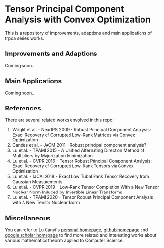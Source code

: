 # Tensor Principal Component Analysis with Convex Optimization 

This is a repository of improvements, adaptions and main applications of trpca series works.

## Improvements and Adaptions

Coming soon...

## Main Applications

Coming soon...

## References

There are several related works envolved in this repo:

1. Wright et al. - NeurIPS 2009 - Robust Principal Component Analysis: Exact Recovery of Corrupted Low-Rank Matrices via Convex Optimization
2. Candès et al. - JACM 2011 - Robust principal component analysis?
3. Lu et al. - TPAMI 2015 - A Unified Alternating Direction Method of Multipliers by Majorization Minimization
4. Lu et al. - CVPR 2016 - Tensor Robust Principal Component Analysis: Exact Recovery of Corrupted Low-Rank Tensors via Convex Optimization
5. Lu et al. - IJCAI 2018 - Exact Low Tubal Rank Tensor Recovery from Gaussian Measurements
6. Lu et al. - CVPR 2019 - Low-Rank Tensor Completion With a New Tensor Nuclear Norm Induced by Invertible Linear Transforms
7. Lu et al. - TPAMI 2020 - Tensor Robust Principal Component Analysis with A New Tensor Nuclear Norm

## Miscellaneous

You can refer to Lu Canyi's [personal homepage](https://canyilu.github.io/), [github homepage](https://github.com/canyilu) and [google scholar homepage](https://scholar.google.com/citations?user=EZcKJi4AAAAJ&hl=en) to find more related and interesting works about various mathematics theorm applied to Computer Science.